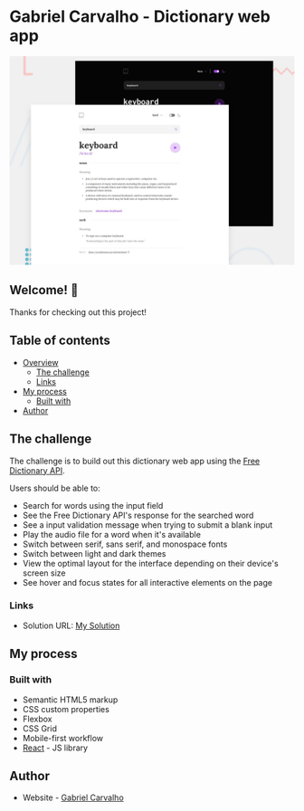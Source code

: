 # Gabriel Carvalho - Dictionary web app

![Design preview for the Dictionary web app](./preview.jpg)

## Welcome! 👋

Thanks for checking out this project!

## Table of contents

- [Overview](#overview)
    - [The challenge](#the-challenge)
    - [Links](#links)
- [My process](#my-process)
    - [Built with](#built-with)
- [Author](#author)

## The challenge

The challenge is to build out this dictionary web app using the [Free Dictionary API](https://dictionaryapi.dev/).

Users should be able to:

- Search for words using the input field
- See the Free Dictionary API's response for the searched word
- See a input validation message when trying to submit a blank input
- Play the audio file for a word when it's available
- Switch between serif, sans serif, and monospace fonts
- Switch between light and dark themes
- View the optimal layout for the interface depending on their device's screen size
- See hover and focus states for all interactive elements on the page

### Links

- Solution URL: [My Solution](https://grandiose-brush.surge.sh)

## My process

### Built with

- Semantic HTML5 markup
- CSS custom properties
- Flexbox
- CSS Grid
- Mobile-first workflow
- [React](https://reactjs.org/) - JS library

## Author

- Website - [Gabriel Carvalho]()
